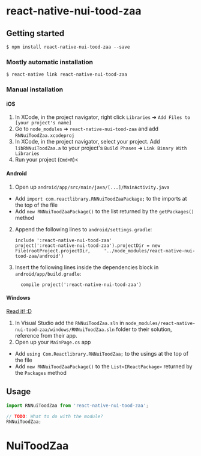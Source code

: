 
# react-native-nui-tood-zaa

## Getting started

`$ npm install react-native-nui-tood-zaa --save`

### Mostly automatic installation

`$ react-native link react-native-nui-tood-zaa`

### Manual installation


#### iOS

1. In XCode, in the project navigator, right click `Libraries` ➜ `Add Files to [your project's name]`
2. Go to `node_modules` ➜ `react-native-nui-tood-zaa` and add `RNNuiToodZaa.xcodeproj`
3. In XCode, in the project navigator, select your project. Add `libRNNuiToodZaa.a` to your project's `Build Phases` ➜ `Link Binary With Libraries`
4. Run your project (`Cmd+R`)<

#### Android

1. Open up `android/app/src/main/java/[...]/MainActivity.java`
  - Add `import com.reactlibrary.RNNuiToodZaaPackage;` to the imports at the top of the file
  - Add `new RNNuiToodZaaPackage()` to the list returned by the `getPackages()` method
2. Append the following lines to `android/settings.gradle`:
  	```
  	include ':react-native-nui-tood-zaa'
  	project(':react-native-nui-tood-zaa').projectDir = new File(rootProject.projectDir, 	'../node_modules/react-native-nui-tood-zaa/android')
  	```
3. Insert the following lines inside the dependencies block in `android/app/build.gradle`:
  	```
      compile project(':react-native-nui-tood-zaa')
  	```

#### Windows
[Read it! :D](https://github.com/ReactWindows/react-native)

1. In Visual Studio add the `RNNuiToodZaa.sln` in `node_modules/react-native-nui-tood-zaa/windows/RNNuiToodZaa.sln` folder to their solution, reference from their app.
2. Open up your `MainPage.cs` app
  - Add `using Com.Reactlibrary.RNNuiToodZaa;` to the usings at the top of the file
  - Add `new RNNuiToodZaaPackage()` to the `List<IReactPackage>` returned by the `Packages` method


## Usage
```javascript
import RNNuiToodZaa from 'react-native-nui-tood-zaa';

// TODO: What to do with the module?
RNNuiToodZaa;
```
  # NuiToodZaa

